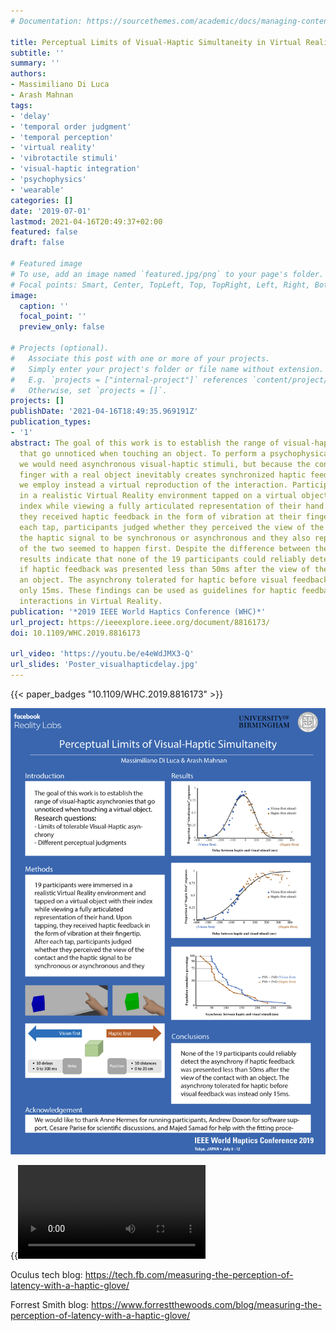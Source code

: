 ```yaml
---
# Documentation: https://sourcethemes.com/academic/docs/managing-content/

title: Perceptual Limits of Visual-Haptic Simultaneity in Virtual Reality Interactions
subtitle: ''
summary: ''
authors:
- Massimiliano Di Luca
- Arash Mahnan
tags:
- 'delay'
- 'temporal order judgment'
- 'temporal perception'
- 'virtual reality'
- 'vibrotactile stimuli'
- 'visual-haptic integration'
- 'psychophysics'
- 'wearable'
categories: []
date: '2019-07-01'
lastmod: 2021-04-16T20:49:37+02:00
featured: false
draft: false

# Featured image
# To use, add an image named `featured.jpg/png` to your page's folder.
# Focal points: Smart, Center, TopLeft, Top, TopRight, Left, Right, BottomLeft, Bottom, BottomRight.
image:
  caption: ''
  focal_point: ''
  preview_only: false

# Projects (optional).
#   Associate this post with one or more of your projects.
#   Simply enter your project's folder or file name without extension.
#   E.g. `projects = ["internal-project"]` references `content/project/deep-learning/index.md`.
#   Otherwise, set `projects = []`.
projects: []
publishDate: '2021-04-16T18:49:35.969191Z'
publication_types:
- '1'
abstract: The goal of this work is to establish the range of visual-haptic asynchronies
  that go unnoticed when touching an object. To perform a psychophysical study, however,
  we would need asynchronous visual-haptic stimuli, but because the contact of the
  finger with a real object inevitably creates synchronized haptic feedback, here
  we employ instead a virtual reproduction of the interaction. Participants immersed
  in a realistic Virtual Reality environment tapped on a virtual object with their
  index while viewing a fully articulated representation of their hand. Upon tapping,
  they received haptic feedback in the form of vibration at their fingertip. After
  each tap, participants judged whether they perceived the view of the contact and
  the haptic signal to be synchronous or asynchronous and they also reported which
  of the two seemed to happen first. Despite the difference between the two judgments,
  results indicate that none of the 19 participants could reliably detect the asynchrony
  if haptic feedback was presented less than 50ms after the view of the contact with
  an object. The asynchrony tolerated for haptic before visual feedback was instead
  only 15ms. These findings can be used as guidelines for haptic feedback in hand-based
  interactions in Virtual Reality.
publication: '*2019 IEEE World Haptics Conference (WHC)*'
url_project: https://ieeexplore.ieee.org/document/8816173/
doi: 10.1109/WHC.2019.8816173

url_video: 'https://youtu.be/e4eWdJMX3-Q'
url_slides: 'Poster_visualhapticdelay.jpg'
---
```

{{< paper_badges "10.1109/WHC.2019.8816173" >}}

<img src="Poster_visualhapticdelay.jpg" alt="poster" class="img-responsive">

{{<video src="WHC 2019 - 1147.mp4">}}

Oculus tech blog: <a href="https://tech.fb.com/measuring-the-perception-of-latency-with-a-haptic-glove/">https://tech.fb.com/measuring-the-perception-of-latency-with-a-haptic-glove/</a>


Forrest Smith blog: <a href="https://www.forrestthewoods.com/blog/measuring-the-perception-of-latency-with-a-haptic-glove/">https://www.forrestthewoods.com/blog/measuring-the-perception-of-latency-with-a-haptic-glove/</a>
